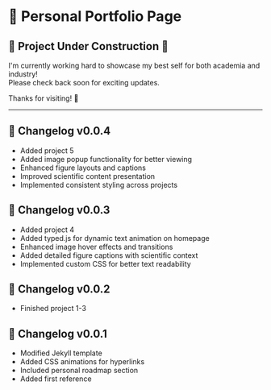 # 🌟 Personal Portfolio Page

## 🚧 Project Under Construction 🚧

I'm currently working hard to showcase my best self for both academia and industry!  
Please check back soon for exciting updates.

Thanks for visiting! 🙌

---

## 📌 Changelog v0.0.4

- Added project 5
- Added image popup functionality for better viewing
- Enhanced figure layouts and captions
- Improved scientific content presentation
- Implemented consistent styling across projects

## 📌 Changelog v0.0.3

- Added project 4
- Added typed.js for dynamic text animation on homepage
- Enhanced image hover effects and transitions
- Added detailed figure captions with scientific context
- Implemented custom CSS for better text readability

## 📌 Changelog v0.0.2

- Finished project 1-3

## 📌 Changelog v0.0.1

- Modified Jekyll template
- Added CSS animations for hyperlinks
- Included personal roadmap section
- Added first reference
